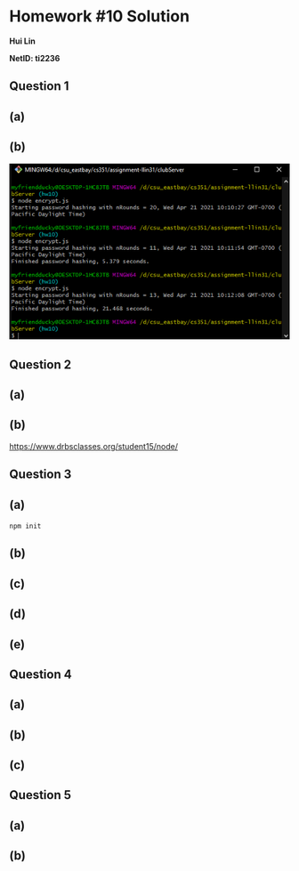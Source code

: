 # Homework #10 Solution
**Hui Lin**

**NetID: ti2236**

## Question 1
## (a)
## (b)
![1b](/images/1b.PNG)

## Question 2
## (a)
## (b)
https://www.drbsclasses.org/student15/node/

## Question 3
## (a)
```
npm init
```
## (b)
## (c)
## (d)
## (e)

## Question 4
## (a)
## (b)
## (c)

## Question 5
## (a)
## (b)